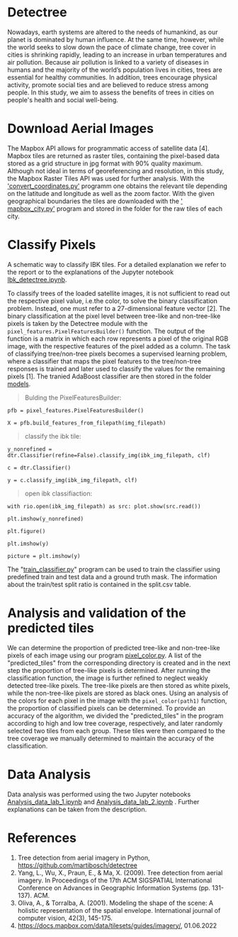 # Detectree 

Nowadays, earth systems are altered to the needs of humankind, as our planet is dominated by human influence. At the same time, however, while the world seeks to slow down the pace of climate change, tree cover in cities is shrinking rapidly, leading to an increase in urban temperatures and air pollution. Because air pollution is linked to a variety of diseases in humans and the majority of the world’s population lives in cities, trees are essential for healthy communities. In addition, trees encourage physical activity, promote social ties and are believed to reduce stress among people. In this study, we aim to assess the benefits of trees in cities on people's health and social well-being.

# Download Aerial Images

The Mapbox API allows for programmatic access of satellite data [4]. Mapbox tiles are returned as raster tiles, containing the pixel-based data stored as a grid structure in jpg format with 90% quality maximum. Although not ideal in terms of georeferencing and resolution, in this study, the Mapbox Raster Tiles API was used for further analysis. With the ['convert_coordinates.py'](https://git.uibk.ac.at/csaw6507/detectree/-/blob/main/convert_coordinates.py) programm one obtains the relevant tile depending on the latitude and longitude as well as the zoom factor. With the given geographical boundaries the tiles are downloaded with the [' mapbox_city.py'](https://git.uibk.ac.at/csaw6507/detectree/-/blob/main/mapbox_athens.py) program and stored in the folder for the raw tiles of each city.

# Classify Pixels 
A schematic way to classify IBK tiles. For a detailed explanation we refer to the report or to the explanations of the Jupyter notebook [Ibk_detectree.ipynb](https://git.uibk.ac.at/csaw6507/detectree/-/blob/main/Ibk_detectree.ipynb).

To classify trees of the loaded satellite images, it is not sufficient to read out the respective pixel value, i.e.the color, to solve the binary classification problem. Instead, one must refer to a 27-dimensional feature vector [2]. The binary classification at the pixel level between tree-like and non-tree-like pixels is taken by the Detectree module with the `pixel_features.PixelFeaturesBuilder()` function. The output of the function is a matrix in which each row represents a pixel of the original RGB image, with the respective features of the pixel added as a column.
The task of classifying tree/non-tree pixels becomes a supervised learning problem, where a classifier that maps the pixel features to the tree/non-tree responses is trained and later used to classify the values for the remaining pixels [1]. The tranied AdaBoost classifier are then stored in the folder [models](https://git.uibk.ac.at/csaw6507/detectree/-/tree/main/models).

> Bulding the PixelFeaturesBuilder:

`pfb = pixel_features.PixelFeaturesBuilder()`

`X = pfb.build_features_from_filepath(img_filepath)`

> classify the ibk tile:

`y_nonrefined = dtr.Classifier(refine=False).classify_img(ibk_img_filepath, clf)`

`c = dtr.Classifier()`

`y = c.classify_img(ibk_img_filepath, clf)`

> open ibk classifiaction:

`with rio.open(ibk_img_filepath) as src:
    plot.show(src.read())`
    
`plt.imshow(y_nonrefined)`

`plt.figure()`

`plt.imshow(y)`

`picture = plt.imshow(y)`

The "[train_classifier.py](https://git.uibk.ac.at/csaw6507/detectree/-/blob/main/train_classifier.py)" program can be used to train the classifier using predefined train and test data and a ground truth mask. The information about the train/test split ratio is contained in the split.csv table.

# Analysis and validation of the predicted tiles

We can determine the proportion of predicted tree-like and non-tree-like pixels of each image using our program [pixel_color.py](https://git.uibk.ac.at/csaw6507/detectree/-/blob/main/pixel-color.py). A list of the "predicted_tiles" from the corresponding directory is created and in the next step the proportion of tree-like pixels is determined. After running the classification function, the image is further refined to neglect weakly detected tree-like pixels. The tree-like pixels are then stored as white pixels, while the non-tree-like pixels are stored as black ones. Using an analysis of the colors for each pixel in the image with the `pixel_color(path1)` function, the proportion of classified pixels can be determined. 
To provide an accuracy of the algorithm, we divided the "predicted_tiles" in the program according to high and low tree coverage, respectively, and later randomly selected two tiles from each group. These tiles were then compared to the tree coverage we manually determined to maintain the accuracy of the classification. 


# Data Analysis

Data analysis was performed using the two Jupyter notebooks [Analysis_data_lab_1.ipynb](https://git.uibk.ac.at/csaw6507/detectree/-/blob/main/Analysis_data_lab_1.ipynb) and [Analysis_data_lab_2.ipynb](https://git.uibk.ac.at/csaw6507/detectree/-/blob/main/Analysis_data_lab_2.ipynb) . Further explanations can be taken from the description.

# References
1. Tree detection from aerial imagery in Python, https://github.com/martibosch/detectree
2.	Yang, L., Wu, X., Praun, E., & Ma, X. (2009). Tree detection from aerial imagery. In Proceedings of the 17th ACM SIGSPATIAL International Conference on Advances in Geographic Information Systems (pp. 131-137). ACM.
3.	Oliva, A., & Torralba, A. (2001). Modeling the shape of the scene: A holistic representation of the spatial envelope. International journal of computer vision, 42(3), 145-175.
4. https://docs.mapbox.com/data/tilesets/guides/imagery/, 01.06.2022

